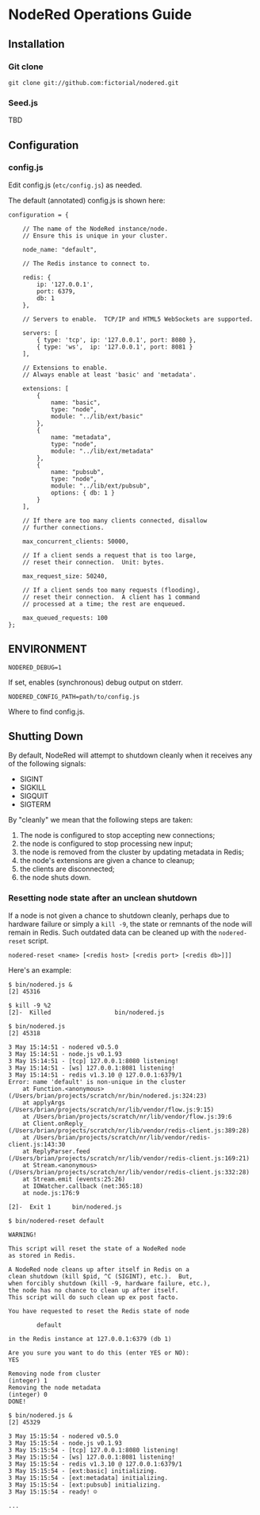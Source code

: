 # NodeRed Operations Guide

## Installation

### Git clone

    git clone git://github.com:fictorial/nodered.git

### Seed.js

TBD

## Configuration

### config.js

Edit config.js (`etc/config.js`) as needed.

The default (annotated) config.js is shown here:

    configuration = { 

        // The name of the NodeRed instance/node. 
        // Ensure this is unique in your cluster.

        node_name: "default", 

        // The Redis instance to connect to.

        redis: { 
            ip: '127.0.0.1', 
            port: 6379, 
            db: 1
        },

        // Servers to enable.  TCP/IP and HTML5 WebSockets are supported.

        servers: [ 
            { type: 'tcp', ip: '127.0.0.1', port: 8080 },
            { type: 'ws',  ip: '127.0.0.1', port: 8081 }
        ],

        // Extensions to enable.
        // Always enable at least 'basic' and 'metadata'.

        extensions: [
            { 
                name: "basic",
                type: "node",
                module: "../lib/ext/basic" 
            },
            { 
                name: "metadata",
                type: "node",
                module: "../lib/ext/metadata" 
            },
            { 
                name: "pubsub",
                type: "node",
                module: "../lib/ext/pubsub", 
                options: { db: 1 } 
            }
        ],

        // If there are too many clients connected, disallow 
        // further connections.

        max_concurrent_clients: 50000,

        // If a client sends a request that is too large,
        // reset their connection.  Unit: bytes.

        max_request_size: 50240,

        // If a client sends too many requests (flooding),
        // reset their connection.  A client has 1 command
        // processed at a time; the rest are enqueued.

        max_queued_requests: 100
    };

## ENVIRONMENT

    NODERED_DEBUG=1

If set, enables (synchronous) debug output on stderr.

    NODERED_CONFIG_PATH=path/to/config.js

Where to find config.js.

## Shutting Down

By default, NodeRed will attempt to shutdown cleanly 
when it receives any of the following signals:

- SIGINT
- SIGKILL
- SIGQUIT
- SIGTERM

By "cleanly" we mean that the following steps are taken:

1. The node is configured to stop accepting new connections;
1. the node is configured to stop processing new input;
1. the node is removed from the cluster by updating metadata in Redis;
1. the node's extensions are given a chance to cleanup;
1. the clients are disconnected;
1. the node shuts down.

### Resetting node state after an unclean shutdown

If a node is not given a chance to shutdown cleanly, perhaps due to hardware
failure or simply a `kill -9`, the state or remnants of the node will remain in
Redis.  Such outdated data can be cleaned up with the
`nodered-reset` script.  

    nodered-reset <name> [<redis host> [<redis port> [<redis db>]]]

Here's an example:

    $ bin/nodered.js &
    [2] 45316

    $ kill -9 %2
    [2]-  Killed                  bin/nodered.js

    $ bin/nodered.js
    [2] 45318

    3 May 15:14:51 - nodered v0.5.0
    3 May 15:14:51 - node.js v0.1.93
    3 May 15:14:51 - [tcp] 127.0.0.1:8080 listening!
    3 May 15:14:51 - [ws] 127.0.0.1:8081 listening!
    3 May 15:14:51 - redis v1.3.10 @ 127.0.0.1:6379/1
    Error: name 'default' is non-unique in the cluster
        at Function.<anonymous> (/Users/brian/projects/scratch/nr/bin/nodered.js:324:23)
        at applyArgs (/Users/brian/projects/scratch/nr/lib/vendor/flow.js:9:15)
        at /Users/brian/projects/scratch/nr/lib/vendor/flow.js:39:6
        at Client.onReply_ (/Users/brian/projects/scratch/nr/lib/vendor/redis-client.js:389:28)
        at /Users/brian/projects/scratch/nr/lib/vendor/redis-client.js:143:30
        at ReplyParser.feed (/Users/brian/projects/scratch/nr/lib/vendor/redis-client.js:169:21)
        at Stream.<anonymous> (/Users/brian/projects/scratch/nr/lib/vendor/redis-client.js:332:28)
        at Stream.emit (events:25:26)
        at IOWatcher.callback (net:365:18)
        at node.js:176:9

    [2]-  Exit 1      bin/nodered.js

    $ bin/nodered-reset default

    WARNING!

    This script will reset the state of a NodeRed node
    as stored in Redis.

    A NodeRed node cleans up after itself in Redis on a
    clean shutdown (kill $pid, ^C (SIGINT), etc.).  But,
    when forcibly shutdown (kill -9, hardware failure, etc.),
    the node has no chance to clean up after itself.
    This script will do such clean up ex post facto.

    You have requested to reset the Redis state of node

            default

    in the Redis instance at 127.0.0.1:6379 (db 1)

    Are you sure you want to do this (enter YES or NO): 
    YES

    Removing node from cluster
    (integer) 1
    Removing the node metadata
    (integer) 0
    DONE!

    $ bin/nodered.js &
    [2] 45329

    3 May 15:15:54 - nodered v0.5.0
    3 May 15:15:54 - node.js v0.1.93
    3 May 15:15:54 - [tcp] 127.0.0.1:8080 listening!
    3 May 15:15:54 - [ws] 127.0.0.1:8081 listening!
    3 May 15:15:54 - redis v1.3.10 @ 127.0.0.1:6379/1
    3 May 15:15:54 - [ext:basic] initializing.
    3 May 15:15:54 - [ext:metadata] initializing.
    3 May 15:15:54 - [ext:pubsub] initializing.
    3 May 15:15:54 - ready! ☺

    ...

